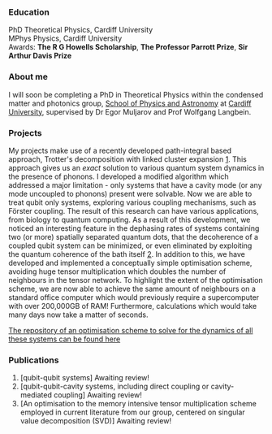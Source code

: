 ### Education
PhD Theoretical Physics, Cardiff University  
MPhys Physics, Cardiff University  
Awards: **The R G Howells Scholarship**, **The Professor Parrott Prize**, **Sir Arthur Davis Prize**

### About me
I will soon be completing a PhD in Theoretical Physics within the condensed matter and photonics group, [School of Physics and Astronomy](https://www.cardiff.ac.uk/physics-astronomy/research/research-groups/condensed-matter-and-photonics) at [Cardiff University](https://www.cardiff.ac.uk/), supervised by Dr Egor Muljarov and Prof Wolfgang Langbein.

### Projects
My projects make use of a recently developed path-integral based approach, Trotter's decomposition with linked cluster expansion [1](https://arxiv.org/pdf/1807.10977). This approach gives us an *exact* solution to various quantum system dynamics in the presence of phonons. I developed a modified algorithm which addressed a major limitation - only systems that have a cavity mode (or any mode uncoupled to phonons) present were solvable. Now we are able to treat qubit only systems, exploring various coupling mechanisms, such as Förster coupling. The result of this research can have various applications, from biology to quantum computing. As a result of this development, we noticed an interesting feature in the dephasing rates of systems containing two (or more) spatially separated quantum dots, that the decoherence of a coupled qubit system can be minimized, or even eliminated by exploiting the quantum coherence of the bath itself [2](https://arxiv.org/pdf/2405.14685). In addition to this, we have developed and implemented a conceptually simple optimisation scheme, avoiding huge tensor multiplication which doubles the number of neighbours in the tensor network. To highlight the extent of the optimisation scheme, we are now able to achieve the same amount of neighbours on a standard office computer which would previously require a supercomputer with over 200,000GB of RAM! Furthermore, calculations which would take many days now take a matter of seconds.

[The repository of an optimisation scheme to solve for the dynamics of all these systems can be found here](https://github.com/HallL415/Optimisation)

### Publications
1. [qubit-qubit systems] Awaiting review!
2. [qubit-qubit-cavity systems, including direct coupling or cavity-mediated coupling] Awaiting review!
3. [An optimisation to the memory intensive tensor multiplication scheme employed in current literature from our group, centered on singular value decomposition (SVD)] Awaiting review!
